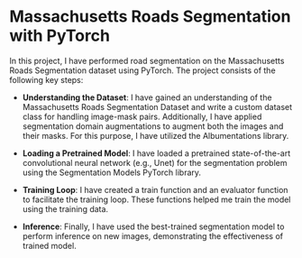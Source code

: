 # Massachusetts Roads Segmentation with PyTorch

In this project, I have performed road segmentation on the Massachusetts Roads Segmentation dataset using PyTorch. The project consists of the following key steps:

- **Understanding the Dataset**: I have gained an understanding of the Massachusetts Roads Segmentation Dataset and write a custom dataset class for handling image-mask pairs. Additionally, I have applied segmentation domain augmentations to augment both the images and their masks. For this purpose, I have utilized the Albumentations library.

- **Loading a Pretrained Model**: I have loaded a pretrained state-of-the-art convolutional neural network (e.g., Unet) for the segmentation problem using the Segmentation Models PyTorch library.

- **Training Loop**: I have created a train function and an evaluator function to facilitate the training loop. These functions helped me train the model using the training data.

- **Inference**: Finally, I have used the best-trained segmentation model to perform inference on new images, demonstrating the effectiveness of trained model.
